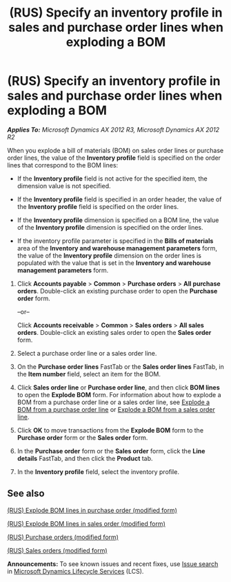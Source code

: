 ﻿---
title: (RUS) Specify an inventory profile in sales and purchase order lines when exploding a BOM
TOCTitle: (RUS) Specify an inventory profile in sales and purchase order lines when exploding a BOM
ms:assetid: 9bfba623-6486-4ee4-a56d-82862b1d662d
ms:mtpsurl: https://technet.microsoft.com/en-us/library/JJ678533(v=AX.60)
ms:contentKeyID: 49387762
ms.date: 04/18/2014
mtps_version: v=AX.60
---

# (RUS) Specify an inventory profile in sales and purchase order lines when exploding a BOM 


_**Applies To:** Microsoft Dynamics AX 2012 R3, Microsoft Dynamics AX 2012 R2_

When you explode a bill of materials (BOM) on sales order lines or purchase order lines, the value of the **Inventory profile** field is specified on the order lines that correspond to the BOM lines:

  - If the **Inventory profile** field is not active for the specified item, the dimension value is not specified.

  - If the **Inventory profile** field is specified in an order header, the value of the **Inventory profile** field is specified on the order lines.

  - If the **Inventory profile** dimension is specified on a BOM line, the value of the **Inventory profile** dimension is specified on the order lines.

  - If the inventory profile parameter is specified in the **Bills of materials** area of the **Inventory and warehouse management parameters** form, the value of the **Inventory profile** dimension on the order lines is populated with the value that is set in the **Inventory and warehouse management parameters** form.

<!-- end list -->

1.  Click **Accounts payable** \> **Common** \> **Purchase orders** \> **All purchase orders**. Double-click an existing purchase order to open the **Purchase order** form.
    
    –or–
    
    Click **Accounts receivable** \> **Common** \> **Sales orders** \> **All sales orders**. Double-click an existing sales order to open the **Sales order** form.

2.  Select a purchase order line or a sales order line.

3.  On the **Purchase order lines** FastTab or the **Sales order lines** FastTab, in the **Item number** field, select an item for the BOM.

4.  Click **Sales order line** or **Purchase order line**, and then click **BOM lines** to open the **Explode BOM** form. For information about how to explode a BOM from a purchase order line or a sales order line, see [Explode a BOM from a purchase order line](explode-a-bom-from-a-purchase-order-line.md) or [Explode a BOM from a sales order line](explode-a-bom-from-a-sales-order-line.md).

5.  Click **OK** to move transactions from the **Explode BOM** form to the **Purchase order** form or the **Sales order** form.

6.  In the **Purchase order** form or the **Sales order** form, click the **Line details** FastTab, and then click the **Product** tab.

7.  In the **Inventory profile** field, select the inventory profile.

## See also

[(RUS) Explode BOM lines in purchase order (modified form)](https://technet.microsoft.com/en-us/library/jj711365\(v=ax.60\))

[(RUS) Explode BOM lines in sales order (modified form)](https://technet.microsoft.com/en-us/library/jj678426\(v=ax.60\))

[(RUS) Purchase orders (modified form)](https://technet.microsoft.com/en-us/library/jj733294\(v=ax.60\))

[(RUS) Sales orders (modified form)](https://technet.microsoft.com/en-us/library/jj733272\(v=ax.60\))

  
**Announcements:** To see known issues and recent fixes, use [Issue search](http://go.microsoft.com/fwlink/?linkid=389258) in [Microsoft Dynamics Lifecycle Services](http://go.microsoft.com/fwlink/?linkid=306505) (LCS).

